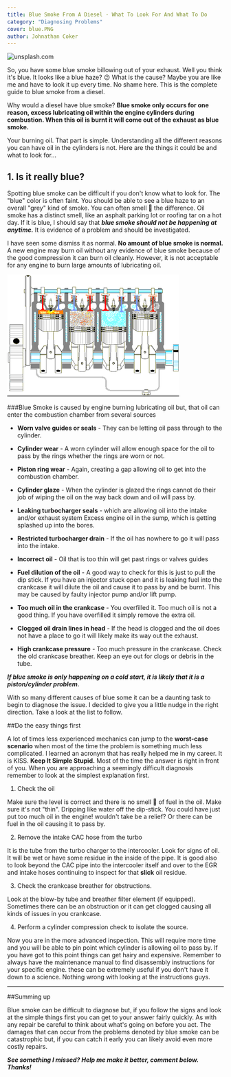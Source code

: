 ```yaml
---
title: Blue Smoke From A Diesel - What To Look For And What To Do
category: "Diagnosing Problems"
cover: blue.PNG
author: Johnathan Coker
---
```


![unsplash.com](./blue.PNG)

So, you have some blue smoke billowing out of your exhaust. Well you think it's blue. It looks like a blue haze? 😕 What is the cause? Maybe you are like me and have to look it up every time. No shame here. This is the complete guide to blue smoke from a diesel.   

Why would a diesel have blue smoke? **Blue smoke only occurs for one reason, excess lubricating oil within the engine cylinders during combustion. When this oil is burnt it will come out of the exhaust as blue smoke.**

 Your burning oil. That part is simple. Understanding all the different reasons you can have oil in the cylinders is not. Here are the things it could be and what to look for... 

## 1. Is it really blue?

Spotting blue smoke can be difficult if you don't know what to look for. The "blue" color is often faint. You should be able to see a blue haze to an overall "grey" kind of smoke. You can often smell 👃 the difference. Oil smoke has a distinct smell, like an asphalt parking lot or roofing tar on a hot day. If it is blue, I should say that ***blue smoke should not be happening at anytime.*** It is evidence of a problem and should be investigated. 

I have seen some dismiss it as normal. **No amount of blue smoke is normal.** A new engine may burn oil without any evidence of blue smoke because of the good compression it can burn oil cleanly. However, it is not acceptable for any engine to burn large amounts of lubricating oil.


![engine](./engine.gif)

###Blue Smoke is caused by engine burning lubricating oil but, that oil can enter the combustion chamber from several sources 

- **Worn valve guides or seals** - They can be letting oil pass through to the cylinder. 

- **Cylinder wear** - A worn cylinder will allow enough space for the oil to pass by the rings whether the rings are worn or not. 

- **Piston ring wear** - Again, creating a gap allowing oil to get into the combustion chamber. 

- **Cylinder glaze** - When the cylinder is glazed the rings cannot do their job of wiping the oil on the way back down and oil will pass by.

- **Leaking turbocharger seals** - which are allowing oil into the intake and/or exhaust system Excess engine oil in the sump, which is getting splashed up into the bores.

- **Restricted turbocharger drain** - If the oil has nowhere to go it will pass into the intake. 

- **Incorrect oil** - Oil that is too thin will get past rings or valves guides


- **Fuel dilution of the oil** - A good way to check for this is just to pull the dip stick. If you have an injector stuck open and it is leaking fuel into the crankcase it will dilute the oil and cause it to pass by and be burnt. This may be caused by faulty injector pump and/or lift pump.

- **Too much oil in the crankcase** - You overfilled it. Too much oil is not a good thing. If you have overfilled it simply remove the extra oil.

- **Clogged oil drain lines in head** - If the head is clogged and the oil does not have a place to go it will likely make its way out the exhaust. 

- **High crankcase pressure** - Too much pressure in the crankcase. Check the old crankcase breather. Keep an eye out for clogs or debris in the tube.

***If blue smoke is only happening on a cold start, it is likely that it is a piston/cylinder problem.***  

With so many different causes of blue some it can be a daunting task to begin to diagnose the issue. I decided to give you a little nudge in the right direction. Take a look at the list to follow. 


##Do the easy things first

A lot of times less experienced mechanics can jump to the **worst-case scenario** when most of the time the problem is something much less complicated. I learned an acronym that has really helped me in my career. It is KISS. **Keep It Simple Stupid.**  Most of the time the answer is right in front of you. When you are approaching a seemingly difficult diagnosis remember to look at the simplest explanation first.

1. Check the oil 

Make sure the level is correct and there is no smell 👃 of fuel in the oil. Make sure it's not "thin". Dripping like water off the dip-stick. You could have just put too much oil in the engine! wouldn't take be a relief? Or there can be fuel in the oil causing it to pass by. 

2. Remove the intake CAC hose from the turbo

It is the tube from the turbo charger to the intercooler. Look for signs of oil. It will be wet or have some residue in the inside of the pipe. It is good also to look beyond the CAC pipe into the intercooler itself and over to the EGR and intake hoses continuing to inspect for that **slick** oil residue. 

3. Check the crankcase breather for obstructions.

Look at the blow-by tube and breather filter element (if equipped). Sometimes there can be an obstruction or it can get clogged causing all kinds of issues in you crankcase. 

4. Perform a cylinder compression check to isolate the source.

Now you are in the more advanced inspection. This will require more time and you will be able to pin point which cylinder is allowing oil to pass by. If you have got to this point things can get hairy and expensive. Remember to always have the maintenance manual to find disassembly instructions for your specific engine. these can be extremely useful if you don't have it down to a science. Nothing wrong with looking at the instructions guys. 



****

##Summing up

Blue smoke can be difficult to diagnose but, if you follow the signs and look at the simple things first you can get to your answer fairly quickly. As with any repair be careful to think about what's going on before you act. The damages that can occur from the problems denoted by blue smoke can be catastrophic but, if you can catch it early you can likely avoid even more costly repairs.  

***See something I missed? Help me make it better, comment below. Thanks!***